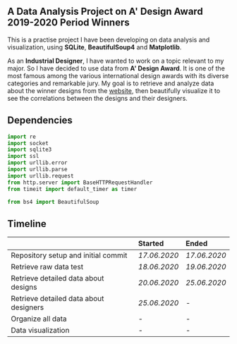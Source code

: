 ## A Data Analysis Project on A' Design Award 2019-2020 Period Winners
This is a practise project I have been developing on data analysis and visualization, using **SQLite**, **BeautifulSoup4** and **Matplotlib**.

As an **Industrial Designer**, I have wanted to work on a topic relevant to my major. So I have decided to use data from **A' Design Award**. It is one of the most famous among the various international design awards with its diverse categories and remarkable jury. My goal is to retrieve and analyze data about the winner designs from the [website](https://competition.adesignaward.com/winners.php), then beautifully visualize it to see the correlations between the designs and their designers.

## Dependencies
```python
import re
import socket
import sqlite3
import ssl
import urllib.error
import urllib.parse
import urllib.request
from http.server import BaseHTTPRequestHandler
from timeit import default_timer as timer

from bs4 import BeautifulSoup
```

## Timeline
| | Started | Ended |
| :--- | :--- | :--- |
| Repository setup and initial commit | *17.06.2020* | *17.06.2020* |
| Retrieve raw data test | *18.06.2020* | *19.06.2020* | 
| Retrieve detailed data about designs | *20.06.2020*  | *25.06.2020* |
| Retrieve detailed data about designers | *25.06.2020*  | *-* |
| Organize all data | *-* | *-* |
| Data visualization | *-* | *-* |
